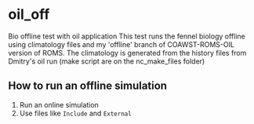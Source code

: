 # oil_off
Bio offline test with oil application
This test runs the fennel biology offline using climatology files and my 'offline' branch of COAWST-ROMS-OIL version of ROMS.
The climatology is generated from the history files from Dmitry's oil run (make script are on the nc_make_files folder)

## How to run an offline simulation

1. Run an online simulation
2. Use files like `Include` and `External`
